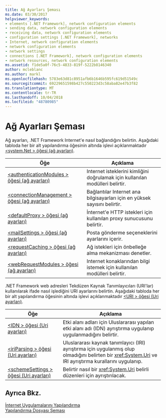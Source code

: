 ```yaml
---
title: Ağ Ayarları Şeması
ms.date: 03/30/2017
helpviewer_keywords:
- elements [.NET Framework], network configuration elements
- sending data, network configuration elements
- receiving data, network configuration elements
- configuration settings [.NET Framework], networks
- Internet, network configuration elements
- network configuration elements
- network settings
- connections [.NET Framework], network configuration elements
- network resources, network configuration elements
ms.assetid: f1de5a0f-76c5-4833-819f-5222b8146340
author: mcleblanc
ms.author: markl
ms.openlocfilehash: 5783e63d81c8951afb6b1646b595fc619d51549c
ms.sourcegitcommit: 69229651598b427c550223d3c58aba82e47b3f82
ms.translationtype: MT
ms.contentlocale: tr-TR
ms.lasthandoff: 10/04/2018
ms.locfileid: "48780985"
---
```

# <a name="network-settings-schema"></a>Ağ Ayarları Şeması
Ağ ayarları, .NET Framework Internet'e nasıl bağlandığını belirtin. Aşağıdaki tabloda her bir alt yapılandırma öğesinin altında işlevi açıklanmaktadır [ \<system.Net > öğesi (ağ ayarları)](../../../../../docs/framework/configure-apps/file-schema/network/system-net-element-network-settings.md).  
  
|Öğe|Açıklama|  
|-------------|-----------------|  
|[\<authenticationModules > öğesi (ağ ayarları)](../../../../../docs/framework/configure-apps/file-schema/network/authenticationmodules-element-network-settings.md)|Internet isteklerini kimliğini doğrulamak için kullanılan modülleri belirtir.|  
|[\<connectionManagement > öğesi (ağ ayarları)](../../../../../docs/framework/configure-apps/file-schema/network/connectionmanagement-element-network-settings.md)|Bağlantılar Internet ana bilgisayarları için en yüksek sayısını belirtir.|  
|[\<defaultProxy > öğesi (ağ ayarları)](../../../../../docs/framework/configure-apps/file-schema/network/defaultproxy-element-network-settings.md)|İnternet'e HTTP istekleri için kullanılan proxy sunucusunu belirtir.|  
|[\<mailSettings > öğesi (ağ ayarları)](../../../../../docs/framework/configure-apps/file-schema/network/mailsettings-element-network-settings.md)|Posta gönderme seçeneklerini ayarlarını içerir.|  
|[\<requestCaching > öğesi (ağ ayarları)](../../../../../docs/framework/configure-apps/file-schema/network/requestcaching-element-network-settings.md)|Ağ istekleri için önbelleğe alma mekanizması denetler.|  
|[\<webRequestModules > öğesi (ağ ayarları)](../../../../../docs/framework/configure-apps/file-schema/network/webrequestmodules-element-network-settings.md)|Internet konaklarından bilgi istemek için kullanılan modülleri belirtir.|  
  
 .NET Framework web adresleri Tekdüzen Kaynak Tanımlayıcıları (URI'lar) kullanılarak ifade nasıl işlediğini URI ayarlarını belirtin. Aşağıdaki tabloda her bir alt yapılandırma öğesinin altında işlevi açıklanmaktadır [ \<URI > öğesi (Uri ayarları)](../../../../../docs/framework/configure-apps/file-schema/network/uri-element-uri-settings.md).  
  
|Öğe|Açıklama|  
|-------------|-----------------|  
|[\<IDN > öğesi (Uri ayarları)](../../../../../docs/framework/configure-apps/file-schema/network/idn-element-uri-settings.md)|Etki alanı adları için Uluslararası yapılan etki alanı adı (IDN) ayrıştırma uygulanıp uygulanmadığını belirtir.|  
|[\<iriParsing > öğesi (Uri ayarları)](../../../../../docs/framework/configure-apps/file-schema/network/iriparsing-element-uri-settings.md)|Uluslararası kaynak tanımlayıcı (IRI) ayrıştırma için uygulanmış olup olmadığını belirten bir <xref:System.Uri> ve IRI ayrıştırma kurallarını uygulanıp.|  
|[\<schemeSettings > öğesi (Uri ayarları)](../../../../../docs/framework/configure-apps/file-schema/network/schemesettings-element-uri-settings.md)|Belirtir nasıl bir <xref:System.Uri> belirli düzenleri için ayrıştırılacak.|  
  
## <a name="see-also"></a>Ayrıca Bkz.  
 [İnternet Uygulamalarını Yapılandırma](../../../../../docs/framework/network-programming/configuring-internet-applications.md)  
 [Yapılandırma Dosyası Şeması](../../../../../docs/framework/configure-apps/file-schema/index.md)
